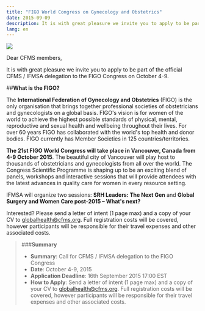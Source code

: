 ```yaml
---
title: "FIGO World Congress on Gynecology and Obstetrics"
date: 2015-09-09
description: It is with great pleasure we invite you to apply to be part of the official CFMS / IFMSA delegation to the FIGO Congress on October 4-9.
lang: en
---
```


<img class="right" src="{{ site.root }}/images/news-images/FIGO-2015.jpg">

Dear CFMS members, 

It is with great pleasure we invite you to apply to be part of the official CFMS / IFMSA delegation to the FIGO Congress on October 4-9.

##**What is the FIGO?**

The **International Federation of Gynecology and Obstetrics** (FIGO) is the only organisation that brings together professional societies of obstetricians and gynecologists on a global basis. FIGO's vision is for women of the world to achieve the highest possible standards of physical, mental, reproductive and sexual health and wellbeing throughout their lives. For over 60 years FIGO has collaborated with the world's top health and donor bodies. FIGO currently has Member Societies in 125 countries/territories. 

**The 21st FIGO World Congress will take place in Vancouver, Canada from 4-9 October 2015**. The beautiful city of Vancouver will play host to thousands of obstetricians and gynecologists from all over the world. The Congress Scientific Programme is shaping up to be an exciting blend of panels, workshops and interactive sessions that will provide attendees with the latest advances in quality care for women in every resource setting.

IFMSA will organize two sessions: **SRH Leaders: The Next Gen** and **Global Surgery and Women Care post-2015 &ndash; What's next?**

Interested? Please send a letter of intent (1 page max) and a copy of your CV to [globalhealth@cfms.org](mailto:globalhealth@cfms.org). Full registration costs will be covered, however participants will be responsible for their travel expenses and other associated costs. 

> ###**Summary**
> - **Summary**: Call for CFMS / IFMSA delegation to the FIGO Congress
> - **Date**: October 4-9, 2015
> - **Application Deadline**: 16th September 2015 17:00 EST
> - **How to Apply**: Send a letter of intent (1 page max) and a copy of your CV to [globalhealth@cfms.org](mailto:globalhealth@cfms.org). Full registration costs will be covered, however participants will be responsible for their travel expenses and other associated costs.


